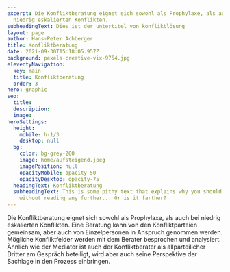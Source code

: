 ```yaml
---
excerpt: Die Konfliktberatung eignet sich sowohl als Prophylaxe, als auch bei
  niedrig eskalierten Konflikten.
subheadingText: Dies ist der untertitel von konfliktlösung
layout: page
author: Hans-Peter Achberger
title: Konfliktberatung
date: 2021-09-30T15:18:05.957Z
background: pexels-creative-vix-9754.jpg
eleventyNavigation:
  key: main
  title: Konfliktberatung
  order: 3
hero: graphic
seo:
  title:
  description:
  image:
heroSettings:
  height:
    mobile: h-1/3
    desktop: null
  bg:
    color: bg-grey-200
    image: home/aufsteigend.jpeg
    imagePosition: null
    opacityMobile: opacity-50
    opacityDesktop: opacity-75
  headingText: Konfliktberatung
  subheadingText: This is some pithy text that explains why you should hire us
    without reading any further... Or is it farther?
---
```


Die Konfliktberatung eignet sich sowohl als Prophylaxe, als auch bei niedrig eskalierten Konflikten. Eine Beratung kann von den Konfliktparteien gemeinsam, aber auch von Einzelpersonen in Anspruch genommen werden. Mögliche Konfliktfelder werden mit dem Berater besprochen und analysiert. Ähnlich wie der Mediator ist auch der Konfliktberater als allparteilicher Dritter am Gespräch beteiligt, wird aber auch seine Perspektive der Sachlage in den Prozess einbringen.
